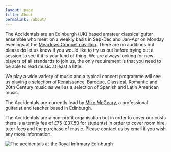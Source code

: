 ```yaml
---
layout: page
title: About
permalink: /about/
---
```


The Accidentals are an Edinburgh (UK) based amateur classical guitar ensemble who 
meet on a weekly basis in Sep-Dec and Jan-Apr on Monday evenings at the 
[Meadows Croquet pavillion](https://meadowscroquet.org.uk/club/find.php). 
There are no auditions but please do let us know if you would like to try us out
before trying out a session to see if it is your kind of thing. We are always 
looking for new players of all standards to join us, the only requirement is that 
you need to be able to read music at least a little.

We play a wide variety of music and a typical concert programme will see us playing 
a selection of Renaissance, Baroque, Classical, Romantic and 20th Century music as 
well as a selection of Spanish and Latin American music.

The Accidentals are currently lead by 
[Mike McGeary](https://www.rcs.ac.uk/staff/michael-mcgeary/), 
a professional guitarist and teacher based in Edinburgh.

The Accidentals are a non-profit organisation but in order to cover our costs there 
is a termly fee of £75 (£37.50 for students) in order to cover room hire, tutor 
fees and the purchase of music. Please contact us by email if you wish any more 
information.

![The accidentals at the Royal Infirmary Edinburgh](/images/assets/accidentals_rie.png)
